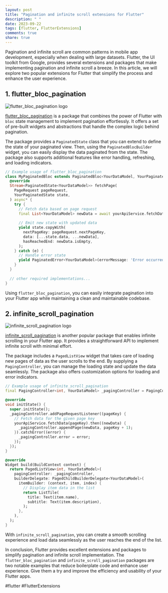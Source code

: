 ```yaml
---
layout: post
title: "Pagination and infinite scroll extensions for Flutter"
description: " "
date: 2023-09-22
tags: [flutter, FlutterExtensions]
comments: true
share: true
---
```


Pagination and infinite scroll are common patterns in mobile app development, especially when dealing with large datasets. Flutter, the UI toolkit from Google, provides several extensions and packages that make implementing pagination and infinite scroll a breeze. In this article, we will explore two popular extensions for Flutter that simplify the process and enhance the user experience.

## 1. flutter_bloc_pagination

![flutter_bloc_pagination logo](http://example.com/images/flutter_bloc_pagination_logo.png)

[flutter_bloc_pagination](https://pub.dev/packages/flutter_bloc_pagination) is a package that combines the power of Flutter with `bloc` state management to implement pagination effortlessly. It offers a set of pre-built widgets and abstractions that handle the complex logic behind pagination.

The package provides a `PaginatedState` class that you can extend to define the state of your paginated view. Then, using the `PaginatedBlocBuilder` widget, you can easily display the data paginated from the state. The package also supports additional features like error handling, refreshing, and loading indicators.

```dart
// Example usage of flutter_bloc_pagination
class MyPaginatedBloc extends PaginatedBloc<YourDataModel, YourPaginatedState> {
  @override
  Stream<PaginatedState<YourDataModel>> fetchPage(
    PageRequest pageRequest,
    YourPaginatedState state,
  ) async* {
    try {
      // Fetch data based on page request
      final List<YourDataModel> newData = await yourApiService.fetchData(pageRequest);
      
      // Emit new state with updated data
      yield state.copyWith(
        nextPageKey: pageRequest.nextPageKey,
        data: [...state.data, ...newData],
        hasReachedEnd: newData.isEmpty,
      );
    } catch (e) {
      // Handle error state
      yield PaginatedError<YourDataModel>(errorMessage: 'Error occurred while fetching data');
    }
  }
  
  // other required implementations...
}
```

Using `flutter_bloc_pagination`, you can easily integrate pagination into your Flutter app while maintaining a clean and maintainable codebase.

## 2. infinite_scroll_pagination

![infinite_scroll_pagination logo](http://example.com/images/infinite_scroll_pagination_logo.png)

[infinite_scroll_pagination](https://pub.dev/packages/infinite_scroll_pagination) is another popular package that enables infinite scrolling in your Flutter app. It provides a straightforward API to implement infinite scroll with minimal effort.

The package includes a `PagedListView` widget that takes care of loading new pages of data as the user scrolls to the end. By supplying a `PagingController`, you can manage the loading state and update the data seamlessly. The package also offers customization options for loading and error indicators.

```dart
// Example usage of infinite_scroll_pagination
final PagingController<int, YourDataModel> _pagingController = PagingController(firstPageKey: 0);

@override
void initState() {
  super.initState();
  _pagingController.addPageRequestListener((pageKey) {
    // Fetch data for the given page key
    yourApiService.fetchData(pageKey).then((newData) {
      _pagingController.appendPage(newData, pageKey + 1);
    }).catchError((error) {
      _pagingController.error = error;
    });
  });
}

@override
Widget build(BuildContext context) {
  return PagedListView<int, YourDataModel>(
    pagingController: _pagingController,
    builderDelegate: PagedChildBuilderDelegate<YourDataModel>(
      itemBuilder: (context, item, index) {
        // Display item data in the list
        return ListTile(
          title: Text(item.name),
          subtitle: Text(item.description),
        );
      },
    ),
  );
}
```

With `infinite_scroll_pagination`, you can create a smooth scrolling experience and load data seamlessly as the user reaches the end of the list.

In conclusion, Flutter provides excellent extensions and packages to simplify pagination and infinite scroll implementation. The `flutter_bloc_pagination` and `infinite_scroll_pagination` packages are two notable examples that reduce boilerplate code and enhance user experience. Give them a try and improve the efficiency and usability of your Flutter apps.

#flutter #FlutterExtensions